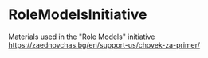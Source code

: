 # RoleModelsInitiative
Materials used in the  "Role Models" initiative https://zaednovchas.bg/en/support-us/chovek-za-primer/
